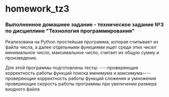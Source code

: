 # homework_tz3
### Выполненное домашнее задание - техническое задание №3 по дисциплине "Технология программирования"
Реализована на Python простейшая программа, которая считывает из файла числа, а далее отдельными функциями ищет среди этих чисел минимальное число, максимальное число, считает их общую сумму и произведение. 

Для этой программы подготовлены тесты:
----проверяющие корректность работы функций поиска минимума и максимума----
проверяющие корректность работы функций сложения и умножения
проверяющие скорость работы программы при увеличении размера входного файла
